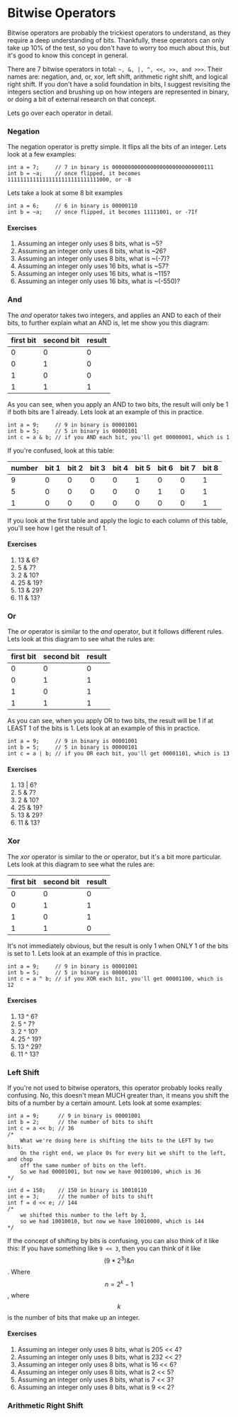 # Bitwise Operators

Bitwise operators are probably the trickiest operators to understand, as they require a deep understanding of bits. Thankfully, these operators can only take up 10% of the test, so you don't have to worry too much about this, but it's good to know this concept in general.

There are 7 bitwise operators in total: `~, &, |, ^, <<, >>, and >>>`. Their names are: negation, and, or, xor, left shift, arithmetic right shift, and logical right shift. If you don't have a solid foundation in bits, I suggest revisiting the integers section and brushing up on how integers are represented in binary, or doing a bit of external research on that concept.

Lets go over each operator in detail.

### Negation

The negation operator is pretty simple. It flips all the bits of an integer. Lets look at a few examples:

```
int a = 7;     // 7 in binary is 00000000000000000000000000000111
int b = ~a;    // once flipped, it becomes 11111111111111111111111111111000, or -8
```

Lets take a look at some 8 bit examples

```
int a = 6;     // 6 in binary is 00000110
int b = ~a;    // once flipped, it becomes 11111001, or -7If
```

#### Exercises

1. Assuming an integer only uses 8 bits, what is ~5?
2. Assuming an integer only uses 8 bits, what is ~26?
3. Assuming an integer only uses 8 bits, what is ~\(-7\)?
4. Assuming an integer only uses 16 bits, what is ~57?
5. Assuming an integer only uses 16 bits, what is ~115?
6. Assuming an integer only uses 16 bits, what is ~\(-550\)?

### And

The _and_ operator takes two integers, and applies an AND to each of their bits, to further explain what an AND is, let me show you this diagram:

| first bit | second bit | result |
| :--- | :--- | :--- |
| 0 | 0 | 0 |
| 0 | 1 | 0 |
| 1 | 0 | 0 |
| 1 | 1 | 1 |

As you can see, when you apply an AND to two bits, the result will only be 1 if both bits are 1 already. Lets look at an example of this in practice.

```
int a = 9;     // 9 in binary is 00001001 
int b = 5;     // 5 in binary is 00000101
int c = a & b; // if you AND each bit, you'll get 00000001, which is 1
```

If you're confused, look at this table:

| number | bit 1 | bit 2 | bit 3 | bit 4 | bit 5 | bit 6 | bit 7 | bit 8 |
| :--- | :--- | :--- | :--- | :--- | :--- | :--- | :--- | :--- |
| 9 | 0 | 0 | 0 | 0 | 1 | 0 | 0 | 1 |
| 5 | 0 | 0 | 0 | 0 | 0 | 1 | 0 | 1 |
| 1 | 0 | 0 | 0 | 0 | 0 | 0 | 0 | 1 |

If you look at the first table and apply the logic to each column of this table, you'll see how I get the result of 1.

#### Exercises

1. 13 & 6?
2. 5 & 7?
3. 2 & 10?
4. 25 & 19?
5. 13 & 29?
6. 11 & 13?

### Or

The _or_ operator is similar to the _and_ operator, but it follows different rules. Lets look at this diagram to see what the rules are:

| first bit | second bit | result |
| :--- | :--- | :--- |
| 0 | 0 | 0 |
| 0 | 1 | 1 |
| 1 | 0 | 1 |
| 1 | 1 | 1 |

As you can see, when you apply OR to two bits, the result will be 1 if at LEAST 1 of the bits is 1. Lets look at an example of this in practice.

```
int a = 9;     // 9 in binary is 00001001
int b = 5;     // 5 in binary is 00000101
int c = a | b; // if you OR each bit, you'll get 00001101, which is 13
```

#### Exercises

1. 13 \| 6?
2. 5 & 7?
3. 2 & 10?
4. 25 & 19?
5. 13 & 29?
6. 11 & 13?

### Xor

The _xor_ operator is similar to the _or_ operator, but it's a bit more particular. Lets look at this diagram to see what the rules are:

| first bit | second bit | result |
| :--- | :--- | :--- |
| 0 | 0 | 0 |
| 0 | 1 | 1 |
| 1 | 0 | 1 |
| 1 | 1 | 0 |

It's not immediately obvious, but the result is only 1 when ONLY 1 of the bits is set to 1. Lets look at an example of this in practice.

```
int a = 9;     // 9 in binary is 00001001
int b = 5;     // 5 in binary is 00000101
int c = a ^ b; // if you XOR each bit, you'll get 00001100, which is 12
```

#### Exercises

1. 13 ^ 6?
2. 5 ^ 7?
3. 2 ^ 10?
4. 25 ^ 19?
5. 13 ^ 29?
6. 11 ^ 13?

### Left Shift

If you're not used to bitwise operators, this operator probably looks really confusing. No, this doesn't mean MUCH greater than, it means you shift the bits of a number by a certain amount. Lets look at some examples:

```
int a = 9;      // 9 in binary is 00001001
int b = 2;      // the number of bits to shift
int c = a << b; // 36
/*
    What we're doing here is shifting the bits to the LEFT by two bits.
    On the right end, we place 0s for every bit we shift to the left, and chop
    off the same number of bits on the left.
    So we had 00001001, but now we have 00100100, which is 36
*/

int d = 150;    // 150 in binary is 10010110
int e = 3;      // the number of bits to shift
int f = d << e; // 144
/*
    we shifted this number to the left by 3,
    so we had 10010010, but now we have 10010000, which is 144
*/
```

If the concept of shifting by bits is confusing, you can also think of it like this: If you have something like `9 << 3`, then you can think of it like $$(9 * 2^3) \& n$$. Where $$n = 2^k - 1$$, where $$k$$ is the number of bits that make up an integer. 

#### Exercises

1. Assuming an integer only uses 8 bits, what is 205 &lt;&lt; 4?
2. Assuming an integer only uses 8 bits, what is 232 &lt;&lt; 2?
3. Assuming an integer only uses 8 bits, what is 16 &lt;&lt; 6?
4. Assuming an integer only uses 8 bits, what is 2 &lt;&lt; 5?
5. Assuming an integer only uses 8 bits, what is 7 &lt;&lt; 3?
6. Assuming an integer only uses 8 bits, what is 9 &lt;&lt; 2?

### Arithmetic Right Shift





